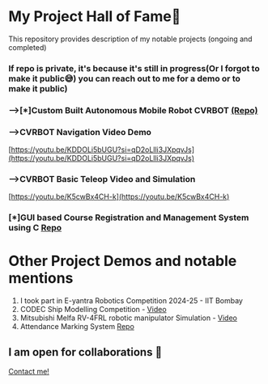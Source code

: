 # My Project Hall of Fame🌟
This repository provides description of my notable projects (ongoing and completed)
### If repo is private, it's because it's still in progress(Or I forgot to make it public😅) you can reach out to me for a demo or to make it public)

### -->[*]Custom Built Autonomous Mobile Robot CVRBOT [(Repo)](https://github.com/OxyBloom/cvrbot.git)

### -->CVRBOT Navigation Video Demo

[https://youtu.be/KDDOLi5bUGU?si=qD2oLlli3JXpqvJs](https://youtu.be/KDDOLi5bUGU?si=qD2oLlli3JXpqvJs)

### -->CVRBOT Basic Teleop Video and Simulation

[https://youtu.be/K5cwBx4CH-k](https://youtu.be/K5cwBx4CH-k)

### [*]GUI based Course Registration and Management System using C [Repo](https://github.com/OxyBloom/CourseReg-Cranes-Project.git)


# Other Project Demos and notable mentions
1. I took part in E-yantra Robotics Competition 2024-25 - IIT Bombay
1. CODEC Ship Modelling Competition - [Video](https://youtu.be/DMJbOxNZAHw)
2. Mitsubishi Melfa RV-4FRL robotic manipulator Simulation - [Video](https://youtu.be/3CvvUQ1wdXA)
3. Attendance Marking System [Repo](https://github.com/OxyBloom/computer-vision-based-attendance-marking-system.git)

## I am open for collaborations 🤝
[Contact me!](https://linktr.ee/DavidAyemlo)
